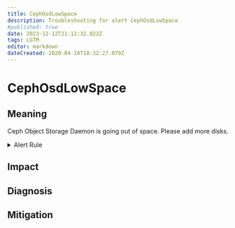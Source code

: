 ```yaml
---
title: CephOsdLowSpace
description: Troubleshooting for alert CephOsdLowSpace
#published: true
date: 2023-12-12T21:12:32.022Z
tags: LGTM
editor: markdown
dateCreated: 2020-04-10T18:32:27.079Z
---
```


# CephOsdLowSpace

## Meaning
[//]: # "Short paragraph that explains what the alert means"
Ceph Object Storage Daemon is going out of space. Please add more disks.

<details>
  <summary>Alert Rule</summary>

  ```yaml
alert: CephOsdLowSpace
expr: ceph_osd_utilization > 90
for: 2m
labels:
    severity: warning
annotations:
    summary: Ceph OSD low space (instance {{ $labels.instance }})
    description: |-
        Ceph Object Storage Daemon is going out of space. Please add more disks.
          VALUE = {{ $value }}
          LABELS = {{ $labels }}
    runbook: http://wiki.ringsq.io/runbook/CephOsdLowSpace

  ```
</details>


## Impact
[//]: # "What could / will happen if the alert is not addressed"



## Diagnosis
[//]: # "Steps to take to identify the cause of the problem"



## Mitigation
[//]: # "The steps necessary to resolve the alert"
